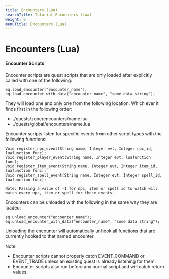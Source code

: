 ```yaml
---
title: Encounters (Lua)
searchTitle: Tutorial Encounters (Lua)
weight: 0
menuTitle: Encounters (Lua)
---
```


# Encounters \(Lua\)

#### Encounter Scripts

Encounter scripts are quest scripts that are only loaded after explicitly called with one of the following:

```text
eq.load_encounter("encounter_name");
eq.load_encounter_with_data("encounter_name", "some data string");
```

They will load one and only one from the following location. Which ever it finds first in the following order:

* ./quests/zone/encounters/name.lua
* ./quests/global/encounters/name.lua

Encounter scripts listen for specific events from other script types with the following functions:

```text
Void register_npc_event(String name, Integer evt, Integer npc_id, luafunction func);
Void register_player_event(String name, Integer evt, luafunction func);
Void register_item_event(String name, Integer evt, Integer item_id, luafunction func);
Void register_spell_event(String name, Integer evt, Integer spell_id, luafunction func);

Note: Passing a value of -1 for npc, item or spell id to watch will watch every npc, item or spell for those events.
```

Encounters can be unloaded with the following in the same way they are loaded:

```text
eq.unload_encounter("encounter_name");
eq.unload_encounter_with_data("encounter_name", "some data string");
```

Unloading the encounter will automatically unhook all functions that are currently hooked to that named encounter.

Note:

* Encounter scripts cannot properly catch EVENT\_COMMAND or EVENT\_TRADE unless an existing quest is already listening for them.
* Encounter scripts also run before any normal script and will catch return values.
